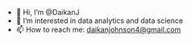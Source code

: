 - 👋 Hi, I’m @DaikanJ
- 👀 I’m interested in data analytics and data science
- 📫 How to reach me: daikanjohnson4@gmail.com

<!---
DaikanJ/DaikanJ is a ✨ special ✨ repository because its `README.md` (this file) appears on your GitHub profile.
You can click the Preview link to take a look at your changes.
--->
